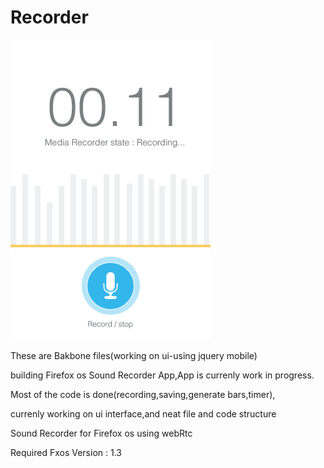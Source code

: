 Recorder
========

![alt tag](https://raw.githubusercontent.com/Naresh-FXOS/Recorder/master/UI%20interface.png)

These are Bakbone files(working on ui-using jquery mobile)

building Firefox os Sound Recorder App,App is currenly work in progress.

Most of the code is done(recording,saving,generate bars,timer),

currenly working on ui interface,and neat file and code structure

Sound Recorder for Firefox os using webRtc

Required Fxos Version : 1.3
